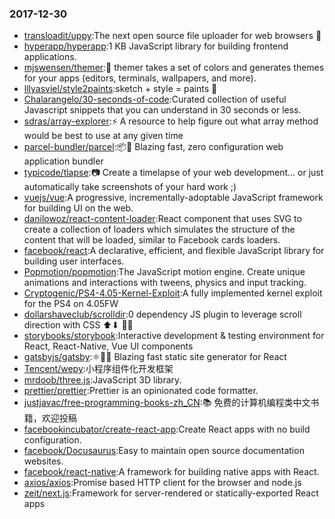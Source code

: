 ### 2017-12-30 
* [transloadit/uppy](https://github.com//transloadit/uppy):The next open source file uploader for web browsers 🐶 
* [hyperapp/hyperapp](https://github.com//hyperapp/hyperapp):1 KB JavaScript library for building frontend applications. 
* [mjswensen/themer](https://github.com//mjswensen/themer):🎨 themer takes a set of colors and generates themes for your apps (editors, terminals, wallpapers, and more). 
* [lllyasviel/style2paints](https://github.com//lllyasviel/style2paints):sketch + style = paints 🎨 
* [Chalarangelo/30-seconds-of-code](https://github.com//Chalarangelo/30-seconds-of-code):Curated collection of useful Javascript snippets that you can understand in 30 seconds or less. 
* [sdras/array-explorer](https://github.com//sdras/array-explorer):⚡️ A resource to help figure out what array method would be best to use at any given time 
* [parcel-bundler/parcel](https://github.com//parcel-bundler/parcel):📦🚀 Blazing fast, zero configuration web application bundler 
* [typicode/tlapse](https://github.com//typicode/tlapse):📷 Create a timelapse of your web development... or just automatically take screenshots of your hard work ;) 
* [vuejs/vue](https://github.com//vuejs/vue):A progressive, incrementally-adoptable JavaScript framework for building UI on the web. 
* [danilowoz/react-content-loader](https://github.com//danilowoz/react-content-loader):React component that uses SVG to create a collection of loaders which simulates the structure of the content that will be loaded, similar to Facebook cards loaders. 
* [facebook/react](https://github.com//facebook/react):A declarative, efficient, and flexible JavaScript library for building user interfaces. 
* [Popmotion/popmotion](https://github.com//Popmotion/popmotion):The JavaScript motion engine. Create unique animations and interactions with tweens, physics and input tracking. 
* [Cryptogenic/PS4-4.05-Kernel-Exploit](https://github.com//Cryptogenic/PS4-4.05-Kernel-Exploit):A fully implemented kernel exploit for the PS4 on 4.05FW 
* [dollarshaveclub/scrolldir](https://github.com//dollarshaveclub/scrolldir):0 dependency JS plugin to leverage scroll direction with CSS ⬆⬇ 🔌💉 
* [storybooks/storybook](https://github.com//storybooks/storybook):Interactive development & testing environment for React, React-Native, Vue UI components 
* [gatsbyjs/gatsby](https://github.com//gatsbyjs/gatsby):⚛️📄🚀 Blazing fast static site generator for React 
* [Tencent/wepy](https://github.com//Tencent/wepy):小程序组件化开发框架 
* [mrdoob/three.js](https://github.com//mrdoob/three.js):JavaScript 3D library. 
* [prettier/prettier](https://github.com//prettier/prettier):Prettier is an opinionated code formatter. 
* [justjavac/free-programming-books-zh_CN](https://github.com//justjavac/free-programming-books-zh_CN):📚 免费的计算机编程类中文书籍，欢迎投稿 
* [facebookincubator/create-react-app](https://github.com//facebookincubator/create-react-app):Create React apps with no build configuration. 
* [facebook/Docusaurus](https://github.com//facebook/Docusaurus):Easy to maintain open source documentation websites. 
* [facebook/react-native](https://github.com//facebook/react-native):A framework for building native apps with React. 
* [axios/axios](https://github.com//axios/axios):Promise based HTTP client for the browser and node.js 
* [zeit/next.js](https://github.com//zeit/next.js):Framework for server-rendered or statically-exported React apps 
